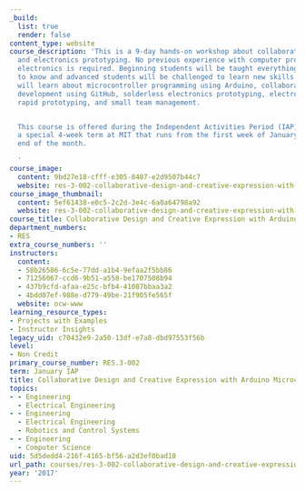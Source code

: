 ```yaml
---
_build:
  list: true
  render: false
content_type: website
course_description: 'This is a 9-day hands-on workshop about collaboration, design,
  and electronics prototyping. No previous experience with computer programming or
  electronics is required. Beginning students will be taught everything they need
  to know and advanced students will be challenged to learn new skills. Participants
  will learn about microcontroller programming using Arduino, collaborative software
  development using GitHub, solderless electronics prototyping, electronic sensors,
  rapid prototyping, and small team management.


  This course is offered during the Independent Activities Period (IAP), which is
  a special 4-week term at MIT that runs from the first week of January until the
  end of the month.

  '
course_image:
  content: 9bd27e18-cfff-e305-8487-e2d9507b44c7
  website: res-3-002-collaborative-design-and-creative-expression-with-arduino-microcontrollers-january-iap-2017
course_image_thumbnail:
  content: 5ef61438-e0c5-2c2d-3e4c-6a0a64798a92
  website: res-3-002-collaborative-design-and-creative-expression-with-arduino-microcontrollers-january-iap-2017
course_title: Collaborative Design and Creative Expression with Arduino Microcontrollers
department_numbers:
- RES
extra_course_numbers: ''
instructors:
  content:
  - 58b26586-6c5e-77dd-a1b4-9efaa2f5bb86
  - 71256067-ccd6-9b51-a558-be1707508b94
  - 437b9cfd-afaa-e25c-bfb4-41087bbaa3a2
  - 4bdd07ef-988e-d779-49be-21f905fe565f
  website: ocw-www
learning_resource_types:
- Projects with Examples
- Instructor Insights
legacy_uid: c70432e9-2a50-13df-e7a8-dbd97553f56b
level:
- Non Credit
primary_course_number: RES.3-002
term: January IAP
title: Collaborative Design and Creative Expression with Arduino Microcontrollers
topics:
- - Engineering
  - Electrical Engineering
- - Engineering
  - Electrical Engineering
  - Robotics and Control Systems
- - Engineering
  - Computer Science
uid: 5d5dedd4-216f-4165-bf56-a2d3ef0bad10
url_path: courses/res-3-002-collaborative-design-and-creative-expression-with-arduino-microcontrollers-january-iap-2017
year: '2017'
---
```


